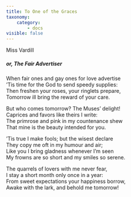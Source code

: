 ```yaml
---
title: To One of the Graces
taxonomy:
    category:
        - docs
visible: false
---
```


<div class="author">Miss Vardill</div>

##### or, The Fair Advertiser

When fair ones and gay ones for love advertise  
’Tis time for the God to send speedy supplies:  
Then freshen your roses, your ringlets prepare,  
Tomorrow ill bring the reward of your care.  

But who comes tomorrow? The Muses’ delight!  
Caprices and favors like theirs I write:  
The primrose and pink in my countenance shew  
That mine is the beauty intended for you.  

’Tis true I make fools; but the wisest declare  
They copy me oft in my humour and air;  
Like you I bring gladness whenever I’m seen  
My frowns are so short and my smiles so serene.  

The quarrels of lovers with me never fear,  
I stay a short month only once in a year:  
From sweet expectations your happiness borrow,  
Awake with the lark, and behold me tomorrow!